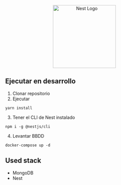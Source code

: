 <p align="center">
  <a href="http://nestjs.com/" target="blank"><img src="https://nestjs.com/img/logo-small.svg" width="200" alt="Nest Logo" /></a>
</p>

## Ejecutar en desarrollo


1. Clonar repositorio
2. Ejecutar
```
yarn install

```
3. Tener el CLI de Nest instalado
```
npm i -g @nestjs/cli

```
4. Levantar BBDD
```
docker-compose up -d

```

## Used stack
* MongoDB
* Nest
